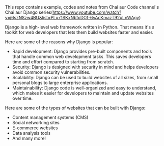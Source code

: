 This repo contains example, codes and notes from Chai aur Code channel's Chai aur Django series(https://www.youtube.com/watch?v=j6szNSzw4BU&list=PLu71SKxNbfoDOf-6vAcKmazT92uLnWAgy)

Django is a high-level web framework written in Python. That means it's a toolkit for web developers that lets them build websites faster and easier.

Here are some of the reasons why Django is popular:
- Rapid development: Django provides pre-built components and tools that handle common web development tasks. This saves developers time and effort compared to starting from scratch.
- Security: Django is designed with security in mind and helps developers avoid common security vulnerabilities.
- Scalability: Django can be used to build websites of all sizes, from small personal blogs to large enterprise applications.
- Maintainability: Django code is well-organized and easy to understand, which makes it easier for developers to maintain and update websites over time.

Here are some of the types of websites that can be built with Django:
- Content management systems (CMS)
- Social networking sites
- E-commerce websites
- Data analysis tools
- And many more!
